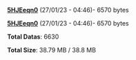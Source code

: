 [**5HJEeqn0**](/data/5HJEeqn0.txt) (27/01/23 - 04:46)- 6570 bytes

[**5HJEeqn0**](/data/5HJEeqn0.txt) (27/01/23 - 04:46)- 6570 bytes

**Total Datas**: 6630

**Total Size**: 38.79 MB / 38.8 MB